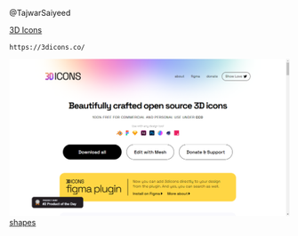 @TajwarSaiyeed

[3D Icons](https://3dicons.co/)

```
https://3dicons.co/

```

![3D icons](website/3dicons.png)
[shapes](https://www.shapefest.com/)

